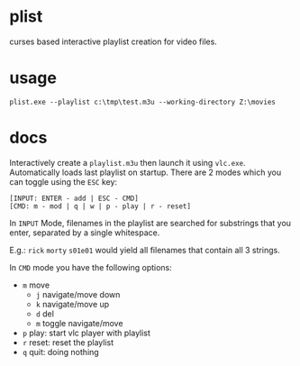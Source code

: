 # plist
curses based interactive playlist creation for video files.

# usage

```
plist.exe --playlist c:\tmp\test.m3u --working-directory Z:\movies
```

# docs

Interactively create a `playlist.m3u` then launch it using `vlc.exe`. 
Automatically loads last playlist on startup.
There are 2 modes which you can toggle using the `ESC` key:
```
[INPUT: ENTER - add | ESC - CMD] 
[CMD: m - mod | q | w | p - play | r - reset]
```

In `INPUT` Mode, filenames in the playlist are searched for substrings that you enter, separated by a single whitespace. 

E.g.: `rick` `morty` `s01e01` would yield all filenames that contain all 3 strings.

In `CMD` mode you have the following options:

* `m` move
  * `j` navigate/move down
  * `k` navigate/move up
  * `d` del 
  * `m` toggle navigate/move
* `p` play: start vlc player with playlist
* `r` reset: reset the playlist
* `q` quit: doing nothing
